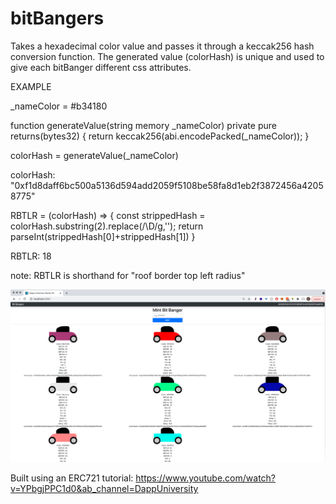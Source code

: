 # bitBangers

Takes a hexadecimal color value and passes it through a keccak256 hash conversion function. The generated value (colorHash) is unique and used to give each bitBanger different css attributes.

EXAMPLE

  _nameColor = #b34180

  function generateValue(string memory _nameColor) private pure returns(bytes32) {
    return keccak256(abi.encodePacked(_nameColor));
  }

  colorHash = generateValue(_nameColor)

  colorHash: "0xf1d8daff6bc500a5136d594add2059f5108be58fa8d1eb2f3872456a42058775"

  RBTLR = (colorHash) => {
    const strippedHash = colorHash.substring(2).replace(/\D/g,'');
      return parseInt(strippedHash[0]+strippedHash[1])
  }

  RBTLR: 18

note: RBTLR is shorthand for "roof border top left radius"

![alt text](https://github.com/nurbrun/bitBangers/blob/master/public/bitBangerReadMe.png?raw=true)

Built using an ERC721 tutorial: https://www.youtube.com/watch?v=YPbgjPPC1d0&ab_channel=DappUniversity
